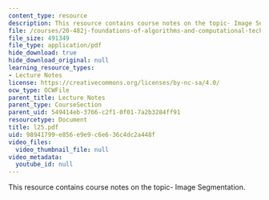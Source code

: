 ```yaml
---
content_type: resource
description: This resource contains course notes on the topic- Image Segmentation.
file: /courses/20-482j-foundations-of-algorithms-and-computational-techniques-in-systems-biology-spring-2006/98941799e856e9e9c6e636c4dc2a448f_l25.pdf
file_size: 491349
file_type: application/pdf
hide_download: true
hide_download_original: null
learning_resource_types:
- Lecture Notes
license: https://creativecommons.org/licenses/by-nc-sa/4.0/
ocw_type: OCWFile
parent_title: Lecture Notes
parent_type: CourseSection
parent_uid: 549414eb-3766-c2f1-0f01-7a2b3284ff91
resourcetype: Document
title: l25.pdf
uid: 98941799-e856-e9e9-c6e6-36c4dc2a448f
video_files:
  video_thumbnail_file: null
video_metadata:
  youtube_id: null
---
```

This resource contains course notes on the topic- Image Segmentation.